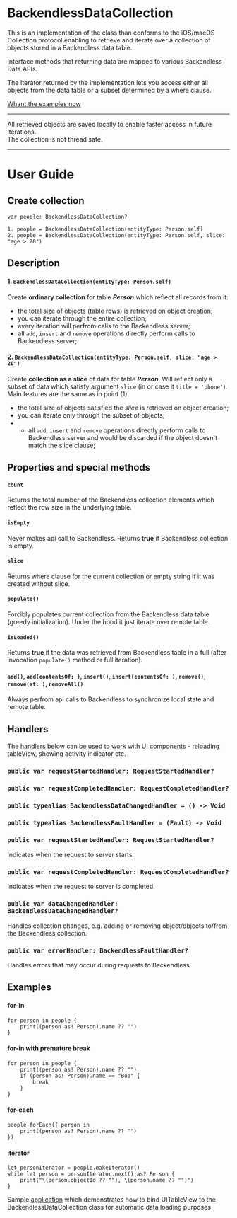 # BackendlessDataCollection

This is an implementation of the class than conforms to the iOS/macOS Collection protocol enabling to retrieve and iterate over a collection of objects stored in a Backendless data table.</p>

Interface methods that returning data are mapped to various Backendless Data APIs.</p>

The Iterator returned by the implementation lets you access either all objects from the data table or a subset determined by a where clause.</p>

[Whant the examples now](https://github.com/olgadanylova/BackendlessDataCollection#examples)

---

All retrieved objects are saved locally to enable faster access in future iterations.\
The collection is not thread safe.

---


# User Guide

## Create collection
```
var people: BackendlessDataCollection?

1. people = BackendlessDataCollection(entityType: Person.self)
2. people = BackendlessDataCollection(entityType: Person.self, slice: "age > 20")
```

## Description

#### 1. `BackendlessDataCollection(entityType: Person.self)`
Create **ordinary collection** for table _**Person**_ which reflect all records from it.
- the total size of objects (table rows) is retrieved on object creation;
- you can iterate through the entire collection;
- every iteration will perfrom calls to the Backendless server;
- all `add`,  `insert` and `remove` operations directly perform calls to Backendless server;

#### 2. `BackendlessDataCollection(entityType: Person.self, slice: "age > 20")`
Create **collection as a slice** of data for table _**Person**_. Will reflect only a subset of data which satisfy argument `slice` (in or case it `title = 'phone'`).\
Main features are the same as in point (1).
- the total size of objects satisfied the _slice_ is retrieved on object creation;
- you can iterate only through the subset of objects;
- - all `add`,  `insert` and `remove` operations directly perform calls to Backendless server and would be discarded if the object doesn't match the slice clause;

## Properties and special methods

#### `count`
Returns the total number of the Backendless collection elements which reflect the row size in the underlying table. 

#### `isEmpty`
Never makes api call to Backendless. Returns **true** if Backendless collection is empty.

#### `slice`
Returns where clause for the current collection or empty string if it was created without slice.

#### `populate()`
Forcibly populates current collection from the Backendless data table (greedy initialization). Under the hood it just iterate over remote table.

#### `isLoaded()`
Returns **true** if the data was retrieved from Backendless table in a full (after invocation `populate()` method or full iteration).

#### `add()`, `add(contentsOf: )`, `insert()`, `insert(contentsOf: )`, `remove()`, `remove(at: )`, `removeAll()`
Always perfrom api calls to Backendless to synchronize local state and remote table.

## Handlers

The handlers below can be used to work with UI components - reloading tableView, showing activity indicator etc.

### `public var requestStartedHandler: RequestStartedHandler?`
### `public var requestCompletedHandler: RequestCompletedHandler?`
### `public typealias BackendlessDataChangedHandler = () -> Void`
### `public typealias BackendlessFaultHandler = (Fault) -> Void`

### `public var requestStartedHandler: RequestStartedHandler?`
Indicates when the request to server starts.

### `public var requestCompletedHandler: RequestCompletedHandler?`
Indicates when the request to server is completed.

### `public var dataChangedHandler: BackendlessDataChangedHandler?`
Handles collection changes, e.g. adding or removing object/objects to/from the Backendless collection. 

### `public var errorHandler: BackendlessFaultHandler?`
Handles errors that may occur during requests to Backendless.

## Examples

#### for-in
```
for person in people {
    print((person as! Person).name ?? "")
}
```

#### for-in with premature break
```
for person in people {
    print((person as! Person).name ?? "")
    if (person as! Person).name == "Bob" {
        break
    }
}
```

#### for-each
```
people.forEach({ person in
    print((person as! Person).name ?? "")
})
```

#### iterator
```
let personIterator = people.makeIterator()
while let person = personIterator.next() as? Person {
    print("\(person.objectId ?? ""), \(person.name ?? "")")
}
```

Sample [application](https://github.com/olgadanylova/BackendlessDataCollectionSample) which demonstrates how to bind UITableView  to the BackendlessDataCollection class for automatic data loading purposes
